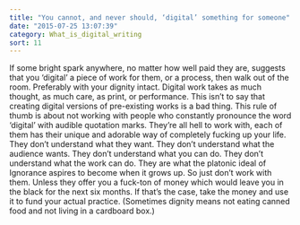 ```yaml
---
title: "You cannot, and never should, ‘digital’ something for someone"
date: "2015-07-25 13:07:39"
category: What_is_digital_writing
sort: 11
---
```


If some bright spark anywhere, no matter how well paid they are,
suggests that you ‘digital’ a piece of work for them, or a process, then
walk out of the room. Preferably with your dignity intact. Digital work
takes as much thought, as much care, as print, or performance. This
isn’t to say that creating digital versions of pre-existing works is a
bad thing. This rule of thumb is about not working with people who
constantly pronounce the word ‘digital’ with audible quotation marks.
They’re all hell to work with, each of them has their unique and
adorable way of completely fucking up your life. They don’t understand
what they want. They don’t understand what the audience wants. They
don’t understand what you can do. They don’t understand what the work
can do. They are what the platonic ideal of Ignorance aspires to become
when it grows up. So just don’t work with them. Unless they
offer you a fuck-ton of money which would leave you in the black for the
next six months. If that’s the case, take the money and use it to fund
your actual practice. (Sometimes dignity means not eating canned food
and not living in a cardboard box.)
